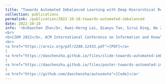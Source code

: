 ```yaml
---
title: "Towards Automated Imbalanced Learning with Deep Hierarchical Reinforcement Learning"
collection: publications
permalink: /publication/2022-10-18-towards-automated-imbalanced
date: 2022-10-18
info: '<b>Daochen Zha</b>, Kwei-Herng Lai, Qiaoyu Tan, Sirui Ding, Na Zou, Xia Hu
<br>
<b>CIKM 2022</b>, ACM International Conference on Information and Knowledge Management
<br>
<a href="https://arxiv.org/pdf/2208.12433.pdf">[PDF]</a>
|
<a href="https://daochenzha.github.io/files/slide-towards-automated-imbalanced.pdf">[Slide]</a>
|
<a href="https://daochenzha.github.io/files/poster-towards-automated-imbalanced.pdf">[Poster]</a>
|
<a href="https://github.com/daochenzha/autosmote">[Code]</a>'
---
```

